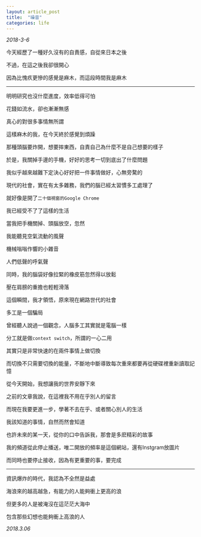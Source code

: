 ```yaml
---
layout: article_post
title:  "噪音"
categories: life
---
```


*2018-3-6*

今天經歷了一種好久沒有的自責感，自從來日本之後

不過，在這之後我卻很開心

因為比愧疚更慘的感覺是麻木，而這段時間我是麻木

---

明明研究也沒什麼進度，效率低得可怕

花錢如流水，卻也漸漸無感

真心的對很多事情無所謂

這樣麻木的我，在今天終於感覺到煩躁

那種頭腦要炸開，想要摔東西，自責自己為什麼不是自己想要的樣子

於是，我關掉手邊的手機，好好的思考一切到底出了什麼問題

我似乎越來越難下定決心好好把一件事情做好，心無旁騖的

現代的社會，實在有太多雜務，我們的腦已經太習慣多工處理了

就好像是開了`二十個視窗的Google Chrome`

我已經受不了了這樣的生活

當我把手機關掉、頭腦放空，忽然

我能聽見空氣流動的風聲

機械嗡嗡作響的小雜音

人們低聲的呼氣聲

同時，我的腦袋好像拉緊的橡皮筋忽然得以放鬆

壓在肩膀的重擔也輕輕滑落

這個瞬間，我才領悟，原來現在網路世代的社會

多工是一個騙局

曾經聽人說過一個觀念，人腦多工其實就是電腦一樣

分工就是做`context switch`，所謂的一心二用

其實只是非常快速的在兩件事情上做切換

而切換不只需要切換的能量，不斷地中斷導致每次重來都要再從硬碟裡重新讀取記憶

從今天開始，我想讓我的世界安靜下來

之前的文章我說，在這裡我不用在乎別人的留言

而現在我要更進一步，學著不去在乎、或者關心別人的生活

我該知道的事情，自然而然會知道

也許未來的某一天，從你的口中告訴我，那會是多麽精彩的故事

我的頻道從此停止播送，唯二開放的頻率是這個網站，還有Instgram放圖片

而同時也要停止接收，因為有更重要的事，要完成

---

資訊爆炸的時代，我認為不全然是益處

海浪來的越高越急，有能力的人能夠衝上更高的浪

但更多的人是被淹沒在這茫茫大海中

包含那些幻想也能夠衝上高浪的人

*2018.3.06*

